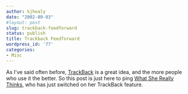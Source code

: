 ```yaml
---
author: kjhealy
date: "2002-09-03"
#layout: post
slug: trackback-feedforward
status: publish
title: Trackback Feedforward
wordpress_id: '77'
categories:
- Misc
---
```


As I've said often before, [TrackBack](http://fiachra.soc.arizona.edu/blog/archives/000029.html#000029) is a great idea, and the more people who use it the better. So this post is just here to ping [What She Really Thinks](http://www.whiterose.org/ginger/arch/week_2002_09_01.html#001185), who has just switched on her TrackBack feature.
